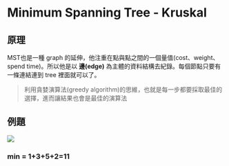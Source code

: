 # Minimum Spanning Tree - Kruskal
## 原理
MST也是一種 graph 的延伸，他注重在點與點之間的一個量值(cost、weight、spend time)。所以他是以 **邊(edge)** 為主體的資料結構去紀錄。每個節點只要有一條連結連到 tree 裡面就可以了。
> 利用貪婪演算法(greedy algorithm)的思維，也就是每一步都要採取最佳的選擇，進而讓結果也會是最佳的演算法

## 例題
![](https://i.imgur.com/V2FHxJF.png)
### min = 1+3+5+2=11
